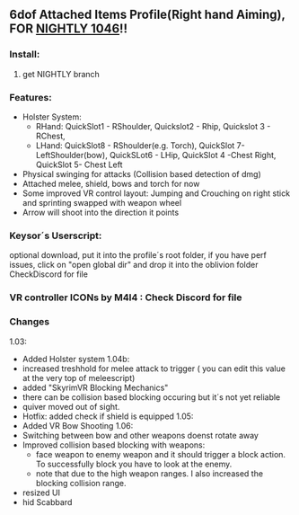 ## 6dof Attached Items Profile(Right hand Aiming), FOR [NIGHTLY 1046](https://github.com/praydog/UEVR-nightly/releases/download/nightly-01046-5d12735a10c146ea7ff73ac2c37bdd529bc1214d/uevr.zip)!! 
### Install:
1. get  NIGHTLY branch
### Features:
- Holster System: 
  - RHand: QuickSlot1 - RShoulder, Quickslot2 - Rhip, Quickslot 3 - RChest, 
  - LHand: QuickSlot8 - RShoulder(e.g. Torch), QuickSlot 7- LeftShoulder(bow), QuickSLot6 - LHip, QuickSlot 4 -Chest Right, QuickSlot 5- Chest Left
- Physical swinging for attacks (Collision based detection of dmg)
- Attached melee, shield, bows and torch for now
- Some improved VR control layout: Jumping and Crouching on right stick and sprinting swapped with weapon wheel
- Arrow will shoot into the direction it points
### **Keysor´s Userscript**:
optional download, put it into the profile´s root folder, if you have perf issues, click on "open global dir" and drop it into the oblivion folder
CheckDiscord for file
### VR controller ICONs by M4l4 : Check Discord for file
### Changes
1.03: 
- Added Holster system
1.04b: 
- increased treshhold for melee attack to trigger ( you can edit this value at the very top of meleescript)
- added "SkyrimVR Blocking Mechanics"
- there can be collision based blocking occuring but it´s not yet reliable
- quiver moved out of sight.
- Hotfix: added check if shield is equipped
1.05: 
- Added VR Bow Shooting
1.06: 
- Switching between bow and other weapons doenst rotate away
- Improved collision based blocking with weapons:
  - face weapon to enemy weapon and it should trigger a block action. To successfully block you have to look at the enemy.
  - note that due to the high weapon ranges. I also increased the blocking collision range.
- resized UI
- hid Scabbard